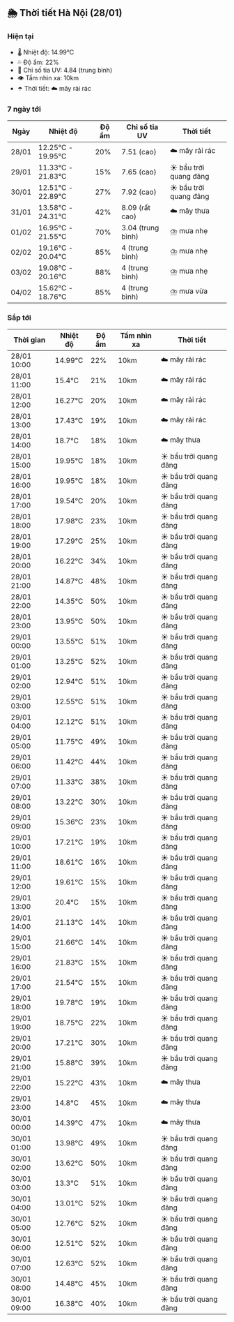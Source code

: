 ## 🌦️ Thời tiết Hà Nội (28/01)

### Hiện tại

- 🌡️ Nhiệt độ: 14.99℃
- 💦 Độ ẩm: 22%
- 🌟 Chỉ số tia UV: 4.84 (trung bình)
- 👁️ Tầm nhìn xa: 10km
- ☂️ Thời tiết: ☁️ mây rải rác

### 7 ngày tới

| Ngày | Nhiệt độ | Độ ẩm | Chỉ số tia UV | Thời tiết |
| --- | --- | --- | --- | --- |
| 28/01 | 12.25℃ - 19.95℃ | 20% | 7.51 (cao) | ☁️ mây rải rác |
| 29/01 | 11.33℃ - 21.83℃ | 15% | 7.65 (cao) | ☀️ bầu trời quang đãng |
| 30/01 | 12.51℃ - 22.89℃ | 27% | 7.92 (cao) | ☀️ bầu trời quang đãng |
| 31/01 | 13.58℃ - 24.31℃ | 42% | 8.09 (rất cao) | ☁️ mây thưa |
| 01/02 | 16.95℃ - 21.55℃ | 70% | 3.04 (trung bình) | ⛈️ mưa nhẹ |
| 02/02 | 19.16℃ - 20.04℃ | 85% | 4 (trung bình) | ⛈️ mưa nhẹ |
| 03/02 | 19.08℃ - 20.16℃ | 88% | 4 (trung bình) | ⛈️ mưa nhẹ |
| 04/02 | 15.62℃ - 18.76℃ | 85% | 4 (trung bình) | ⛈️ mưa vừa |

### Sắp tới

| Thời gian | Nhiệt độ | Độ ẩm | Tầm nhìn xa | Thời tiết |
| --- | --- | --- | --- | --- |
| 28/01 10:00 | 14.99℃ | 22% | 10km | ☁️ mây rải rác |
| 28/01 11:00 | 15.4℃ | 21% | 10km | ☁️ mây rải rác |
| 28/01 12:00 | 16.27℃ | 20% | 10km | ☁️ mây rải rác |
| 28/01 13:00 | 17.43℃ | 19% | 10km | ☁️ mây rải rác |
| 28/01 14:00 | 18.7℃ | 18% | 10km | ☁️ mây thưa |
| 28/01 15:00 | 19.95℃ | 18% | 10km | ☀️ bầu trời quang đãng |
| 28/01 16:00 | 19.95℃ | 18% | 10km | ☀️ bầu trời quang đãng |
| 28/01 17:00 | 19.54℃ | 20% | 10km | ☀️ bầu trời quang đãng |
| 28/01 18:00 | 17.98℃ | 23% | 10km | ☀️ bầu trời quang đãng |
| 28/01 19:00 | 17.29℃ | 25% | 10km | ☀️ bầu trời quang đãng |
| 28/01 20:00 | 16.22℃ | 34% | 10km | ☀️ bầu trời quang đãng |
| 28/01 21:00 | 14.87℃ | 48% | 10km | ☀️ bầu trời quang đãng |
| 28/01 22:00 | 14.35℃ | 50% | 10km | ☀️ bầu trời quang đãng |
| 28/01 23:00 | 13.95℃ | 50% | 10km | ☀️ bầu trời quang đãng |
| 29/01 00:00 | 13.55℃ | 51% | 10km | ☀️ bầu trời quang đãng |
| 29/01 01:00 | 13.25℃ | 52% | 10km | ☀️ bầu trời quang đãng |
| 29/01 02:00 | 12.94℃ | 51% | 10km | ☀️ bầu trời quang đãng |
| 29/01 03:00 | 12.55℃ | 51% | 10km | ☀️ bầu trời quang đãng |
| 29/01 04:00 | 12.12℃ | 51% | 10km | ☀️ bầu trời quang đãng |
| 29/01 05:00 | 11.75℃ | 49% | 10km | ☀️ bầu trời quang đãng |
| 29/01 06:00 | 11.42℃ | 44% | 10km | ☀️ bầu trời quang đãng |
| 29/01 07:00 | 11.33℃ | 38% | 10km | ☀️ bầu trời quang đãng |
| 29/01 08:00 | 13.22℃ | 30% | 10km | ☀️ bầu trời quang đãng |
| 29/01 09:00 | 15.36℃ | 23% | 10km | ☀️ bầu trời quang đãng |
| 29/01 10:00 | 17.21℃ | 19% | 10km | ☀️ bầu trời quang đãng |
| 29/01 11:00 | 18.61℃ | 16% | 10km | ☀️ bầu trời quang đãng |
| 29/01 12:00 | 19.61℃ | 15% | 10km | ☀️ bầu trời quang đãng |
| 29/01 13:00 | 20.4℃ | 15% | 10km | ☀️ bầu trời quang đãng |
| 29/01 14:00 | 21.13℃ | 14% | 10km | ☀️ bầu trời quang đãng |
| 29/01 15:00 | 21.66℃ | 14% | 10km | ☀️ bầu trời quang đãng |
| 29/01 16:00 | 21.83℃ | 15% | 10km | ☀️ bầu trời quang đãng |
| 29/01 17:00 | 21.54℃ | 15% | 10km | ☀️ bầu trời quang đãng |
| 29/01 18:00 | 19.78℃ | 19% | 10km | ☀️ bầu trời quang đãng |
| 29/01 19:00 | 18.75℃ | 22% | 10km | ☀️ bầu trời quang đãng |
| 29/01 20:00 | 17.21℃ | 30% | 10km | ☀️ bầu trời quang đãng |
| 29/01 21:00 | 15.88℃ | 39% | 10km | ☀️ bầu trời quang đãng |
| 29/01 22:00 | 15.22℃ | 43% | 10km | ☁️ mây thưa |
| 29/01 23:00 | 14.8℃ | 45% | 10km | ☁️ mây thưa |
| 30/01 00:00 | 14.39℃ | 47% | 10km | ☁️ mây thưa |
| 30/01 01:00 | 13.98℃ | 49% | 10km | ☀️ bầu trời quang đãng |
| 30/01 02:00 | 13.62℃ | 50% | 10km | ☀️ bầu trời quang đãng |
| 30/01 03:00 | 13.3℃ | 51% | 10km | ☀️ bầu trời quang đãng |
| 30/01 04:00 | 13.01℃ | 52% | 10km | ☀️ bầu trời quang đãng |
| 30/01 05:00 | 12.76℃ | 52% | 10km | ☀️ bầu trời quang đãng |
| 30/01 06:00 | 12.51℃ | 52% | 10km | ☀️ bầu trời quang đãng |
| 30/01 07:00 | 12.63℃ | 52% | 10km | ☀️ bầu trời quang đãng |
| 30/01 08:00 | 14.48℃ | 45% | 10km | ☀️ bầu trời quang đãng |
| 30/01 09:00 | 16.38℃ | 40% | 10km | ☀️ bầu trời quang đãng |
